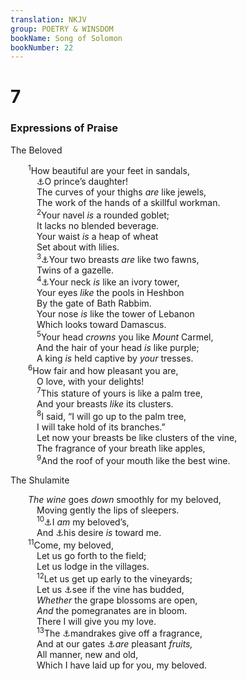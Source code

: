 ```yaml
---
translation: NKJV
group: POETRY & WINSDOM
bookName: Song of Solomon 
bookNumber: 22
---
```


<div class="title"><h1>7</h1><h3>Expressions of Praise</h3><p>The Beloved</p></div>
<span class="verse nha_7_1">  <sup>1</sup>How beautiful are your feet in sandals,<br/>   <a data-toggle="tooltip" data-placement="bottom" title="Ps. 45:13">⚓</a>O prince’s daughter!<br/>   The curves of your thighs <i>are</i> like jewels,<br/>   The work of the hands of a skillful workman.<br/></span>
<span class="verse nha_7_2">   <sup>2</sup>Your navel <i>is</i> a rounded goblet;<br/>   It lacks no blended beverage.<br/>   Your waist <i>is</i> a heap of wheat<br/>   Set about with lilies.<br/></span>
<span class="verse nha_7_3">   <sup>3</sup><a data-toggle="tooltip" data-placement="bottom" title="Song 4:5">⚓</a>Your two breasts <i>are</i> like two fawns,<br/>   Twins of a gazelle.<br/></span>
<span class="verse nha_7_4">   <sup>4</sup><a data-toggle="tooltip" data-placement="bottom" title="Song 4:4">⚓</a>Your neck <i>is</i> like an ivory tower,<br/>   Your eyes <i>like</i> the pools in Heshbon<br/>   By the gate of Bath Rabbim.<br/>   Your nose <i>is</i> like the tower of Lebanon<br/>   Which looks toward Damascus.<br/></span>
<span class="verse nha_7_5">   <sup>5</sup>Your head <i>crowns</i> you like <i>Mount</i> Carmel,<br/>   And the hair of your head <i>is</i> like purple;<br/>   A king <i>is</i> held captive by <i>your</i> tresses.<br/></span>
<span class="verse nha_7_6">  <sup>6</sup>How fair and how pleasant you are,<br/>   O love, with your delights!<br/></span>
<span class="verse nha_7_7">   <sup>7</sup>This stature of yours is like a palm tree,<br/>   And your breasts <i>like</i> its clusters.<br/></span>
<span class="verse nha_7_8">   <sup>8</sup>I said, “I will go up to the palm tree,<br/>   I will take hold of its branches.”<br/>   Let now your breasts be like clusters of the vine,<br/>   The fragrance of your breath like apples,<br/></span>
<span class="verse nha_7_9">   <sup>9</sup>And the roof of your mouth like the best wine.<br/></span>
<div class="title"><p>The Shulamite</p></div>
<span class="verse nha_7_9">  <i>The</i> <i>wine</i> goes <i>down</i> smoothly for my beloved,<br/>   Moving gently the lips of sleepers.<br/></span>
<span class="verse nha_7_10">   <sup>10</sup><a data-toggle="tooltip" data-placement="bottom" title="Song 2:16; 6:3">⚓</a>I <i>am</i> my beloved’s,<br/>   And <a data-toggle="tooltip" data-placement="bottom" title="Ps. 45:11">⚓</a>his desire <i>is</i> toward me.<br/></span>
<span class="verse nha_7_11">  <sup>11</sup>Come, my beloved,<br/>   Let us go forth to the field;<br/>   Let us lodge in the villages.<br/></span>
<span class="verse nha_7_12">   <sup>12</sup>Let us get up early to the vineyards;<br/>   Let us <a data-toggle="tooltip" data-placement="bottom" title="Song 6:11">⚓</a>see if the vine has budded,<br/>   <i>Whether</i> the grape blossoms are open,<br/>   <i>And</i> the pomegranates are in bloom.<br/>   There I will give you my love.<br/></span>
<span class="verse nha_7_13">   <sup>13</sup>The <a data-toggle="tooltip" data-placement="bottom" title="Gen. 30:14">⚓</a>mandrakes give off a fragrance,<br/>   And at our gates <a data-toggle="tooltip" data-placement="bottom" title="Song 2:3; 4:13, 16; Matt. 13:52">⚓</a><i>are</i> pleasant <i>fruits,</i><br/>   All manner, new and old,<br/>   Which I have laid up for you, my beloved.<br/></span>
